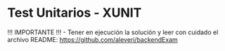 # Test Unitarios - XUNIT 

!!! IMPORTANTE !!! - Tener en ejecución la solución y leer con cuidado el archivo README: https://github.com/aleveri/backendExam
